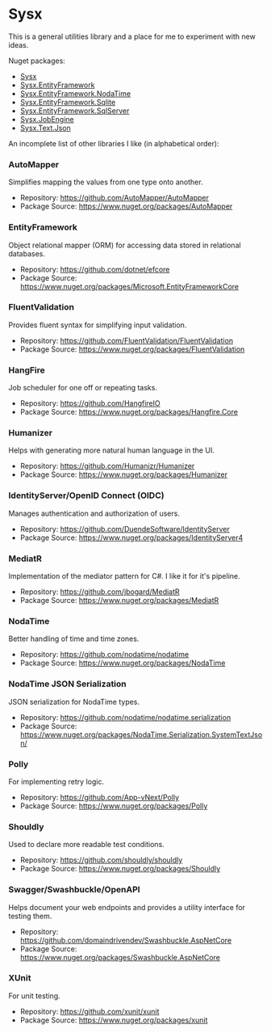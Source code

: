 
# Sysx
This is a general utilities library and a place for me to experiment with new ideas.

Nuget packages:
- [Sysx](https://www.nuget.org/packages/Sysx/)
- [Sysx.EntityFramework](https://www.nuget.org/packages/Sysx.EntityFramework/)
- [Sysx.EntityFramework.NodaTime](https://www.nuget.org/packages/Sysx.EntityFramework.NodaTime/)
- [Sysx.EntityFramework.Sqlite](https://www.nuget.org/packages/Sysx.EntityFramework.Sqlite/)
- [Sysx.EntityFramework.SqlServer](https://www.nuget.org/packages/Sysx.EntityFramework.SqlServer/)
- [Sysx.JobEngine](https://www.nuget.org/packages/Sysx.JobEngine/)
- [Sysx.Text.Json](https://www.nuget.org/packages/Sysx.Text.Json/)

An incomplete list of other libraries I like (in alphabetical order):

### AutoMapper
Simplifies mapping the values from one type onto another.
- Repository: https://github.com/AutoMapper/AutoMapper
- Package Source: https://www.nuget.org/packages/AutoMapper

### EntityFramework
Object relational mapper (ORM) for accessing data stored in relational databases.
- Repository: https://github.com/dotnet/efcore
- Package Source: https://www.nuget.org/packages/Microsoft.EntityFrameworkCore

### FluentValidation
Provides fluent syntax for simplifying input validation.
- Repository: https://github.com/FluentValidation/FluentValidation
- Package Source: https://www.nuget.org/packages/FluentValidation

### HangFire
Job scheduler for one off or repeating tasks.
- Repository: https://github.com/HangfireIO
- Package Source: https://www.nuget.org/packages/Hangfire.Core

### Humanizer
Helps with generating more natural human language in the UI.
- Repository: https://github.com/Humanizr/Humanizer
- Package Source: https://www.nuget.org/packages/Humanizer

### IdentityServer/OpenID Connect (OIDC)
Manages authentication and authorization of users.
- Repository: https://github.com/DuendeSoftware/IdentityServer
- Package Source: https://www.nuget.org/packages/IdentityServer4

### MediatR
Implementation of the mediator pattern for C#. I like it for it's pipeline.
- Repository: https://github.com/jbogard/MediatR
- Package Source: https://www.nuget.org/packages/MediatR

### NodaTime
Better handling of time and time zones.
- Repository: https://github.com/nodatime/nodatime
- Package Source: https://www.nuget.org/packages/NodaTime

### NodaTime JSON Serialization
JSON serialization for NodaTime types.
- Repository: https://github.com/nodatime/nodatime.serialization
- Package Source: https://www.nuget.org/packages/NodaTime.Serialization.SystemTextJson/

### Polly
For implementing retry logic.
- Repository: https://github.com/App-vNext/Polly
- Package Source: https://www.nuget.org/packages/Polly

### Shouldly
Used to declare more readable test conditions.
- Repository: https://github.com/shouldly/shouldly
- Package Source: https://www.nuget.org/packages/Shouldly

### Swagger/Swashbuckle/OpenAPI
Helps document your web endpoints and provides a utility interface for testing them.
- Repository: https://github.com/domaindrivendev/Swashbuckle.AspNetCore
- Package Source: https://www.nuget.org/packages/Swashbuckle.AspNetCore

### XUnit
For unit testing.
- Repository: https://github.com/xunit/xunit
- Package Source: https://www.nuget.org/packages/xunit
